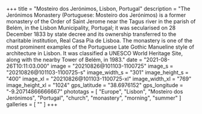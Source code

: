 +++
title = "Mosteiro dos Jerónimos, Lisbon, Portugal"
description = "The Jerónimos Monastery (Portuguese: Mosteiro dos Jerónimos) is a former monastery of the Order of Saint Jerome near the Tagus river in the parish of Belém, in the Lisbon Municipality, Portugal; it was secularised on 28 December 1833 by state decree and its ownership transferred to the charitable institution, Real Casa Pia de Lisboa. The monastery is one of the most prominent examples of the Portuguese Late Gothic Manueline style of architecture in Lisbon. It was classified a UNESCO World Heritage Site, along with the nearby Tower of Belém, in 1983."
date = "2021-08-26T10:11:03.000"
image = "20210826@101103-1100725"
image_s = "20210826@101103-1100725-s"
image_width_s = "301"
image_height_s = "400"
image_xl = "20210826@101103-1100725-xl"
image_width_xl = "769"
image_height_xl = "1024"
gps_latitude = "38.6976152"
gps_longitude = "-9.20714866666667"
phototags = [ "Europe", "Lisbon", "Mosteiro dos Jerónimos", "Portugal", "church", "monastery", "morning", "summer" ]
galleries = [ "" ]
+++
